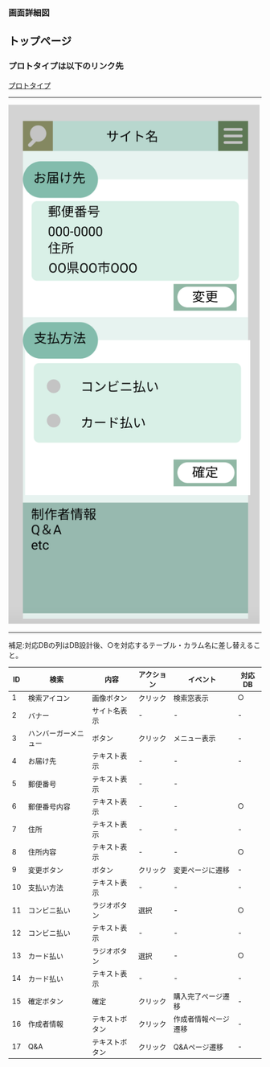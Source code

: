 ### 画面詳細図
## トップページ
### プロトタイプは以下のリンク先
[プロトタイプ](https://www.figma.com/file/5bAHMcKrDB8THLNT72si3d/%E7%94%BB%E9%9D%A2?node-id=0%3A1)
*****
<img src="./image/購入2_1.png" width="500">

*****

補足:対応DBの列はDB設計後、○を対応するテーブル・カラム名に差し替えること。

| ID | 検索 | 内容 | アクション | イベント | 対応DB |
|----|-----|-----|---------|--------|-------|
|1|検索アイコン|画像ボタン|クリック|検索窓表示|○|
|2|バナー|サイト名表示|-|-|-|
|3|ハンバーガーメニュー|ボタン|クリック|メニュー表示|-|
|4|お届け先|テキスト表示|-|-|-|
|5|郵便番号|テキスト表示|-|-||
|6|郵便番号内容|テキスト表示|-|-|○|
|7|住所|テキスト表示|-|-|-|
|8|住所内容|テキスト表示|-|-|○|
|9|変更ボタン|ボタン|クリック|変更ページに遷移|-|
|10|支払い方法|テキスト表示|-|-|-|
|11|コンビニ払い|ラジオボタン|選択|-|○|
|12|コンビニ払い|テキスト表示|-|-|-|
|13|カード払い|ラジオボタン|選択|-|○|
|14|カード払い|テキスト表示|-|-|-|
|15|確定ボタン|確定|クリック|購入完了ページ遷移|-|
|16|作成者情報|テキストボタン|クリック|作成者情報ページ遷移|-|
|17|Q&A|テキストボタン|クリック|Q&Aページ遷移|-|
